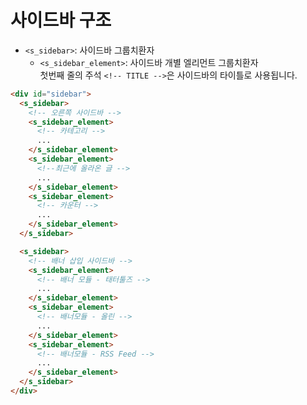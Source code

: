 # 사이드바 구조

- `<s_sidebar>`: 사이드바 그룹치환자
  - `<s_sidebar_element>`: 사이드바 개별 엘리먼트 그룹치환자\
  첫번째 줄의 주석 `<!-- TITLE -->`은 사이드바의 타이틀로 사용됩니다.

```html
<div id="sidebar">
  <s_sidebar>
    <!-- 오른쪽 사이드바 -->
    <s_sidebar_element>
      <!-- 카테고리 -->
      ...
    </s_sidebar_element>
    <s_sidebar_element>
      <!--최근에 올라온 글 -->
      ...
    </s_sidebar_element>
    <s_sidebar_element>
      <!-- 카운터 -->
      ...
    </s_sidebar_element>
  </s_sidebar>

  <s_sidebar>
    <!-- 배너 삽입 사이드바 -->
    <s_sidebar_element>
      <!-- 배너 모듈 - 태터툴즈 -->
      ...
    </s_sidebar_element>
    <s_sidebar_element>
      <!-- 배너모듈 - 올린 -->
      ...
    </s_sidebar_element>
    <s_sidebar_element>
      <!-- 배너모듈 - RSS Feed -->
      ...
    </s_sidebar_element>
  </s_sidebar>
</div>
```
